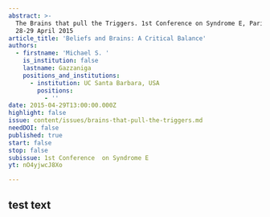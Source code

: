```yaml
---
abstract: >-
  The Brains that pull the Triggers. 1st Conference on Syndrome E, Paris IAS,
  28-29 April 2015 
article_title: 'Beliefs and Brains: A Critical Balance'
authors:
  - firstname: 'Michael S. '
    is_institution: false
    lastname: Gazzaniga
    positions_and_institutions:
      - institution: UC Santa Barbara, USA
        positions:
          - ''
date: 2015-04-29T13:00:00.000Z
highlight: false
issue: content/issues/brains-that-pull-the-triggers.md
needDOI: false
published: true
start: false
stop: false
subissue: 1st Conference  on Syndrome E
yt: nO4yjwcJ8Xo

---
```

## test text 

<Youtube yt="nO4yjwcJ8Xo" caption="Beliefs and Brains: A Critical Balance" start="false" stop="false"></Youtube>
